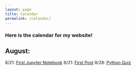 ```yaml
---
layout: page
title: Calendar
permalink: /calendar/
---
```


### Here is the calendar for my website!

## August:

8/21: [First Jupyter Notebook](https://raisinbran25.github.io/csp2/2022/08/21/jupyter-notebook.html)
8/21: [First Post](https://raisinbran25.github.io/csp2/2022/08/21/first-post.html)
8/28: [Python Quiz](https://raisinbran25.github.io/csp2/2022/08/28/quiz.html)